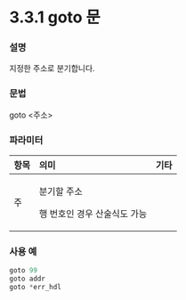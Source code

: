 # 3.3.1 goto 문

### 설명

지정한 주소로 분기합니다.

### 문법

goto &lt;주소&gt;

### 파라미터

<table>
  <thead>
    <tr>
      <th style="text-align:left">&#xD56D;&#xBAA9;</th>
      <th style="text-align:left">&#xC758;&#xBBF8;</th>
      <th style="text-align:left">&#xAE30;&#xD0C0;</th>
    </tr>
  </thead>
  <tbody>
    <tr>
      <td style="text-align:left">&#xC8FC;</td>
      <td style="text-align:left">
        <p>&#xBD84;&#xAE30;&#xD560; &#xC8FC;&#xC18C;</p>
        <p>&#xD589; &#xBC88;&#xD638;&#xC778; &#xACBD;&#xC6B0; &#xC0B0;&#xC220;&#xC2DD;&#xB3C4;
          &#xAC00;&#xB2A5;</p>
      </td>
      <td style="text-align:left"></td>
    </tr>
  </tbody>
</table>

### 사용 예

```python
goto 99
goto addr
goto *err_hdl
```



